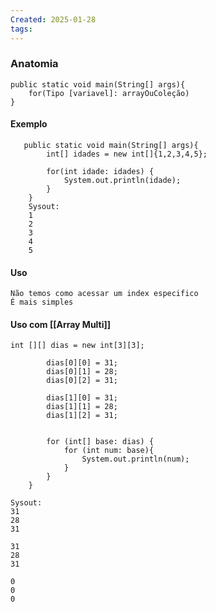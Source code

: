 ```yaml
---
Created: 2025-01-28
tags:
---
```

### Anatomia
```
public static void main(String[] args){  
    for(Tipo [variavel]: arrayOuColeção)
}
```


#### Exemplo


```
   public static void main(String[] args){  
        int[] idades = new int[]{1,2,3,4,5};  
  
        for(int idade: idades) {  
            System.out.println(idade);  
        }  
    }
    Sysout: 
    1
	2
	3
	4
	5
```

#### Uso
	Não temos como acessar um index especifico
	É mais simples


#### Uso com [[Array Multi]]

```
int [][] dias = new int[3][3];  
  
        dias[0][0] = 31;  
        dias[0][1] = 28;  
        dias[0][2] = 31;  
  
        dias[1][0] = 31;  
        dias[1][1] = 28;  
        dias[1][2] = 31;  
  
  
        for (int[] base: dias) {  
            for (int num: base){  
                System.out.println(num);  
            }  
        }  
    }

Sysout: 
31
28
31

31
28
31

0
0
0
```